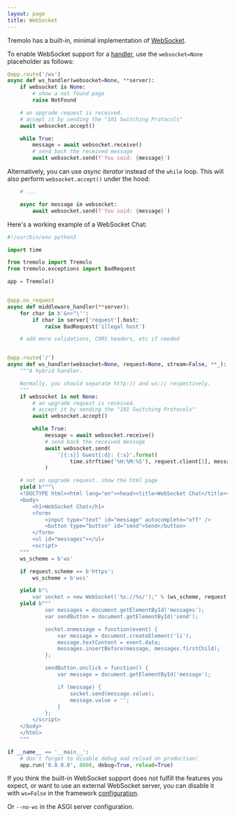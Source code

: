 ```yaml
---
layout: page
title: WebSocket
---
```


Tremolo has a built-in, minimal implementation of [WebSocket](https://en.wikipedia.org/wiki/WebSocket).

To enable WebSocket support for a [handler](handlers.html), use the `websocket=None` placeholder as follows:

```python
@app.route('/ws')
async def ws_handler(websocket=None, **server):
    if websocket is None:
        # show a not found page
        raise NotFound

    # an upgrade request is received.
    # accept it by sending the "101 Switching Protocols"
    await websocket.accept()

    while True:
        message = await websocket.receive()
        # send back the received message
        await websocket.send(f'You said: {message}')
```

Alternatively, you can use *async iterator* instead of the `while` loop. This will also perform `websocket.accept()` under the hood:
```python
    # ...

    async for message in websocket:
        await websocket.send(f'You said: {message}')
```

Here's a working example of a WebSocket Chat:

```python
#!/usr/bin/env python3

import time

from tremolo import Tremolo
from tremolo.exceptions import BadRequest

app = Tremolo()


@app.on_request
async def middleware_handler(**server):
    for char in b'&<>"\'':
        if char in server['request'].host:
            raise BadRequest('illegal host')

    # add more validations, CORS headers, etc if needed


@app.route('/')
async def ws_handler(websocket=None, request=None, stream=False, **_):
    """A hybrid handler.

    Normally, you should separate http:// and ws:// respectively.
    """
    if websocket is not None:
        # an upgrade request is received.
        # accept it by sending the "101 Switching Protocols"
        await websocket.accept()

        while True:
            message = await websocket.receive()
            # send back the received message
            await websocket.send(
                '[{:s}] Guest{:d}: {:s}'.format(
                    time.strftime('%H:%M:%S'), request.client[1], message)
            )

    # not an upgrade request. show the html page
    yield b"""\
    <!DOCTYPE html><html lang="en"><head><title>WebSocket Chat</title></head>
    <body>
        <h1>WebSocket Chat</h1>
        <form>
            <input type="text" id="message" autocomplete="off" />
            <button type="button" id="send">Send</button>
        </form>
        <ul id="messages"></ul>
        <script>
    """
    ws_scheme = b'ws'

    if request.scheme == b'https':
        ws_scheme = b'wss'

    yield b"\
        var socket = new WebSocket('%s://%s/');" % (ws_scheme, request.host)
    yield b"""
            var messages = document.getElementById('messages');
            var sendButton = document.getElementById('send');

            socket.onmessage = function(event) {
                var message = document.createElement('li');
                message.textContent = event.data;
                messages.insertBefore(message, messages.firstChild);
            };

            sendButton.onclick = function() {
                var message = document.getElementById('message');

                if (message) {
                    socket.send(message.value);
                    message.value = '';
                }
            };
        </script>
    </body>
    </html>
    """

if __name__ == '__main__':
    # don't forget to disable debug and reload on production!
    app.run('0.0.0.0', 8000, debug=True, reload=True)
```

If you think the built-in WebSocket support does not fulfill the features you expect, or want to use an external WebSocket server, you can disable it with `ws=False` in the framework [configuration](configuration.html#ws).

Or `--no-ws` in the ASGI server configuration.
